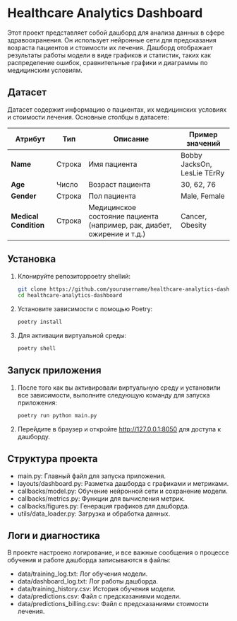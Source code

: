 # Healthcare Analytics Dashboard

Этот проект представляет собой дашборд для анализа данных в сфере здравоохранения. Он использует нейронные сети для предсказания возраста пациентов и стоимости их лечения. Дашборд отображает результаты работы модели в виде графиков и статистик, таких как распределение ошибок, сравнительные графики и диаграммы по медицинским условиям.

## Датасет

Датасет содержит информацию о пациентах, их медицинских условиях и стоимости лечения. Основные столбцы в датасете:

| **Атрибут**           | **Тип**      | **Описание**                                                                 | **Пример значений**                |
|-----------------------|--------------|-------------------------------------------------------------------------------|------------------------------------|
| **Name**              | Строка       | Имя пациента                                                                 | Bobby JacksOn, LesLie TErRy       |
| **Age**               | Число        | Возраст пациента                                                              | 30, 62, 76                        |
| **Gender**            | Строка       | Пол пациента                                                                  | Male, Female                      |
| **Medical Condition** | Строка       | Медицинское состояние пациента (например, рак, диабет, ожирение и т.д.)       | Cancer, Obesity                   |


## Установка

1. Клонируйте репозиторpoetry shellий:

    ```bash
    git clone https://github.com/yourusername/healthcare-analytics-dashboard.git
    cd healthcare-analytics-dashboard
    ```

2. Установите зависимости с помощью Poetry:

    ```bash
    poetry install
    ```

3. Для активации виртуальной среды:

    ```bash
    poetry shell
    ```

## Запуск приложения

1. После того как вы активировали виртуальную среду и установили все зависимости, выполните следующую команду для запуска приложения:

    ```bash
    poetry run python main.py
    ```

2. Перейдите в браузер и откройте http://127.0.0.1:8050 для доступа к дашборду.

## Структура проекта

- main.py: Главный файл для запуска приложения.
- layouts/dashboard.py: Разметка дашборда с графиками и метриками.
- callbacks/model.py: Обучение нейронной сети и сохранение модели.    
- callbacks/metrics.py: Функции для вычисления метрик.
- callbacks/figures.py: Генерация графиков для дашборда.
- utils/data_loader.py: Загрузка и обработка данных.

## Логи и диагностика

В проекте настроено логирование, и все важные сообщения о процессе обучения и работе дашборда записываются в файлы:

- data/training_log.txt: Лог обучения модели.
- data/dashboard_log.txt: Лог работы дашборда.
- data/training_history.csv: История обучения модели.
- data/predictions.csv: Файл с предсказаниями модели.
- data/predictions_billing.csv: Файл с предсказаниями стоимости лечения.